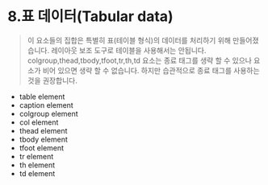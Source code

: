 # 8.표 데이터\(Tabular data\)

> 이 요소들의 집합은 특별히 표\(테이블 형식\)의 데이터를 처리하기 위해 만들어졌습니다. 레이아웃 보조 도구로 테이블을 사용해서는 안됩니다. colgroup,thead,tbody,tfoot,tr,th,td 요소는 종료 태그를 생략 할 수 있으나 요소가 비어 있으면 생략 할 수 없습니다. 하지만 습관적으로 종료 태그를 사용하는 것을 권장합니다.

* table element
* caption element
* colgroup element
* col element
* thead element
* tbody element
* tfoot element
* tr element
* th element
* td element

